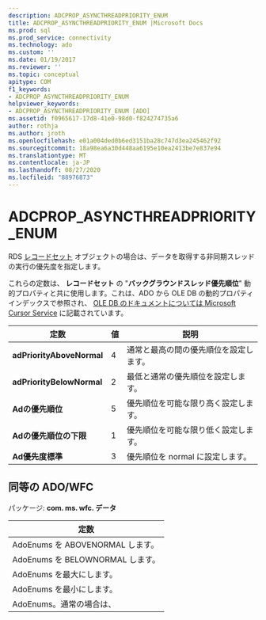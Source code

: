 ```yaml
---
description: ADCPROP_ASYNCTHREADPRIORITY_ENUM
title: ADCPROP_ASYNCTHREADPRIORITY_ENUM |Microsoft Docs
ms.prod: sql
ms.prod_service: connectivity
ms.technology: ado
ms.custom: ''
ms.date: 01/19/2017
ms.reviewer: ''
ms.topic: conceptual
apitype: COM
f1_keywords:
- ADCPROP_ASYNCTHREADPRIORITY_ENUM
helpviewer_keywords:
- ADCPROP_ASYNCTHREADPRIORITY_ENUM [ADO]
ms.assetid: f0965617-17d8-41e0-98d0-f824274735a6
author: rothja
ms.author: jroth
ms.openlocfilehash: e01a004ded0b6ed3151ba28c747d3ea245462f92
ms.sourcegitcommit: 18a98ea6a30d448aa6195e10ea2413be7e837e94
ms.translationtype: MT
ms.contentlocale: ja-JP
ms.lasthandoff: 08/27/2020
ms.locfileid: "88976873"
---
```

# <a name="adcprop_asyncthreadpriority_enum"></a>ADCPROP_ASYNCTHREADPRIORITY_ENUM
RDS [レコードセット](./recordset-object-ado.md) オブジェクトの場合は、データを取得する非同期スレッドの実行の優先度を指定します。  
  
 これらの定数は、 **レコードセット** の "**バックグラウンドスレッド優先順位**" 動的プロパティと共に使用します。これは、ADO から OLE DB の動的プロパティインデックスで参照され、 [OLE DB のドキュメントについては Microsoft Cursor Service](../../guide/appendixes/microsoft-cursor-service-for-ole-db-ado-service-component.md) に記載されています。  
  
|定数|値|説明|  
|--------------|-----------|-----------------|  
|**adPriorityAboveNormal**|4|通常と最高の間の優先順位を設定します。|  
|**adPriorityBelowNormal**|2|最低と通常の優先順位を設定します。|  
|**Adの優先順位**|5|優先順位を可能な限り高く設定します。|  
|**Adの優先順位の下限**|1|優先順位を可能な限り低く設定します。|  
|**Ad優先度標準**|3|優先順位を normal に設定します。|  
  
## <a name="adowfc-equivalent"></a>同等の ADO/WFC  
 パッケージ: **com. ms. wfc. データ**  
  
|定数|  
|--------------|  
|AdoEnums を ABOVENORMAL します。|  
|AdoEnums を BELOWNORMAL します。|  
|AdoEnums を最大にします。|  
|AdoEnums を最小にします。|  
|AdoEnums。通常の場合は、|